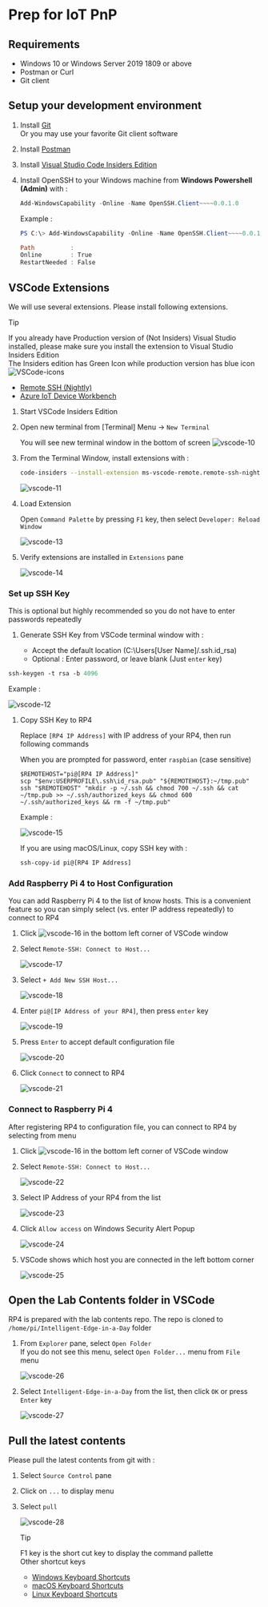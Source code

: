 # Prep for IoT PnP

## Requirements

- Windows 10 or Windows Server 2019 1809 or above
- Postman or Curl
- Git client

## Setup your development environment

1. Install [Git](https://git-scm.com/downloads)  
    Or you may use your favorite Git client software
1. Install [Postman](https://www.postman.com/downloads/)
1. Install [Visual Studio Code Insiders Edition](https://code.visualstudio.com/insiders/)
1. Install OpenSSH to your Windows machine from **Windows Powershell (Admin)** with :  

    ```powershell
    Add-WindowsCapability -Online -Name OpenSSH.Client~~~~0.0.1.0
    ```

    Example :

    ```powershell
    PS C:\> Add-WindowsCapability -Online -Name OpenSSH.Client~~~~0.0.1.0

    Path          :
    Online        : True
    RestartNeeded : False
    ```

## VSCode Extensions

We will use several extensions.  Please install following extensions.

> [!TIP]  
> If you already have Production version of (Not Insiders) Visual Studio installed, please make sure you install the extension to Visual Studio Insiders Edition  
> The Insiders edition has Green Icon while production version has blue icon  
> ![VSCode-icons](media/vscode-icons.png)  

- [Remote SSH (Nightly)](https://marketplace.visualstudio.com/items?itemName=ms-vscode-remote.remote-ssh-nightly)  
- [Azure IoT Device Workbench](https://marketplace.visualstudio.com/items?itemName=vsciot-vscode.vscode-iot-workbench)

1. Start VSCode Insiders Edition
1. Open new terminal from [Terminal] Menu -> `New Terminal`  

    You will see new terminal window in the bottom of screen
    ![vscode-10](media/vscode-10.png)

1. From the Terminal Window, install extensions with :  

    ```bash
    code-insiders --install-extension ms-vscode-remote.remote-ssh-nightly --install-extension vsciot-vscode.vscode-iot-workbench
    ```

    ![vscode-11](media/vscode-11.png)

1. Load Extension  

    Open `Command Palette` by pressing `F1` key, then select `Developer: Reload Window`

    ![vscode-13](media/vscode-13.png)

1. Verify extensions are installed in `Extensions` pane  

    ![vscode-14](media/vscode-14.png)

### Set up SSH Key

This is optional but highly recommended so you do not have to enter passwords repeatedly

1. Generate SSH Key from VSCode terminal window with :

    - Accept the default location (C:\Users\[User Name]/.ssh.id_rsa)
    - Optional : Enter password, or leave blank (Just `enter` key)

  ```ps
  ssh-keygen -t rsa -b 4096
  ```

  Example :

  ![vscode-12](media/vscode-12.png)
  
1. Copy SSH Key to RP4
    
    Replace `[RP4 IP Address]` with IP address of your RP4, then run following commands
    
    When you are prompted for password, enter `raspbian` (case sensitive)

    ```dos
    $REMOTEHOST="pi@[RP4 IP Address]"
    scp "$env:USERPROFILE\.ssh\id_rsa.pub" "${REMOTEHOST}:~/tmp.pub"
    ssh "$REMOTEHOST" "mkdir -p ~/.ssh && chmod 700 ~/.ssh && cat ~/tmp.pub >> ~/.ssh/authorized_keys && chmod 600 ~/.ssh/authorized_keys && rm -f ~/tmp.pub"
    ```
    
    Example :  
    
    ![vscode-15](media/vscode-15.png)
    
    If you are using macOS/Linux, copy SSH key with :

    ```bash
    ssh-copy-id pi@[RP4 IP Address]
    ```

### Add Raspberry Pi 4 to Host Configuration

You can add Raspberry Pi 4 to the list of know hosts.  This is a convenient feature so you can simply select (vs. enter IP address repeatedly) to connect to RP4

1. Click ![vscode-16](media/vscode-16.png) in the bottom left corner of VSCode window
1. Select `Remote-SSH: Connect to Host...`  

    ![vscode-17](media/vscode-17.png)

1. Select `+ Add New SSH Host...`  

    ![vscode-18](media/vscode-18.png)

1. Enter `pi@[IP Address of your RP4]`, then press `enter` key

    ![vscode-19](media/vscode-19.png)

1. Press `Enter` to accept default configuration file  

    ![vscode-20](media/vscode-20.png)

1. Click `Connect` to connect to RP4  

    ![vscode-21](media/vscode-21.png)

### Connect to Raspberry Pi 4

After registering RP4 to configuration file, you can connect to RP4 by selecting from menu

1. Click ![vscode-16](media/vscode-16.png) in the bottom left corner of VSCode window
1. Select `Remote-SSH: Connect to Host...`  

    ![vscode-22](media/vscode-22.png)

1. Select IP Address of your RP4 from the list  

    ![vscode-23](media/vscode-23.png)

1. Click `Allow access` on Windows Security Alert Popup

    ![vscode-24](media/vscode-24.png)

1. VSCode shows which host you are connected in the left bottom corner  

    ![vscode-25](media/vscode-25.png)

## Open the Lab Contents folder in VSCode

RP4 is prepared with the lab contents repo.  The repo is cloned to `/home/pi/Intelligent-Edge-in-a-Day` folder

1. From `Explorer` pane, select `Open Folder`  
  If you do not see this menu, select `Open Folder...` menu from `File` menu

    ![vscode-26](media/vscode-26.png)

1. Select `Intelligent-Edge-in-a-Day` from the list, then click `OK` or press `Enter` key

    ![vscode-27](media/vscode-27.png)

## Pull the latest contents

Please pull the latest contents from git with :

1. Select `Source Control` pane
1. Click on `...` to display menu
1. Select `pull`

    ![vscode-28](media/vscode-28.png)




    > [!TIP]  
    > F1 key is the short cut key to display the command pallette  
    > Other shortcut keys
    > - [Windows Keyboard Shortcuts](https://code.visualstudio.com/shortcuts/keyboard-shortcuts-windows.pdf)
    > - [macOS Keyboard Shortcuts](https://code.visualstudio.com/shortcuts/keyboard-shortcuts-macos.pdf)
    > - [Linux Keyboard Shortcuts](https://code.visualstudio.com/shortcuts/keyboard-shortcuts-linux.pdf)